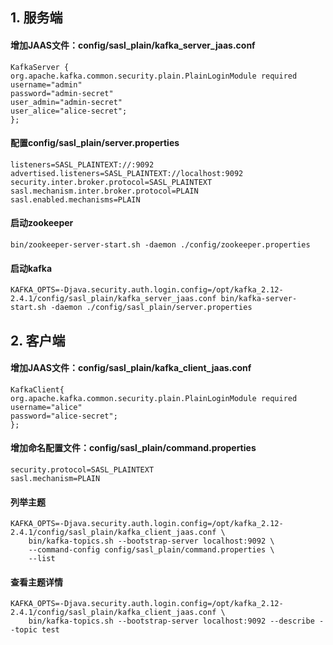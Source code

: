 ## 1. 服务端

#### 增加JAAS文件：config/sasl_plain/kafka_server_jaas.conf
```
KafkaServer {
org.apache.kafka.common.security.plain.PlainLoginModule required
username="admin"
password="admin-secret"
user_admin="admin-secret"
user_alice="alice-secret";
};
```

#### 配置config/sasl_plain/server.properties
```
listeners=SASL_PLAINTEXT://:9092
advertised.listeners=SASL_PLAINTEXT://localhost:9092
security.inter.broker.protocol=SASL_PLAINTEXT
sasl.mechanism.inter.broker.protocol=PLAIN
sasl.enabled.mechanisms=PLAIN
```

#### 启动zookeeper
```
bin/zookeeper-server-start.sh -daemon ./config/zookeeper.properties
```

#### 启动kafka
```
KAFKA_OPTS=-Djava.security.auth.login.config=/opt/kafka_2.12-2.4.1/config/sasl_plain/kafka_server_jaas.conf bin/kafka-server-start.sh -daemon ./config/sasl_plain/server.properties
```

## 2. 客户端

#### 增加JAAS文件：config/sasl_plain/kafka_client_jaas.conf
```
KafkaClient{
org.apache.kafka.common.security.plain.PlainLoginModule required
username="alice"
password="alice-secret";
};
```

#### 增加命名配置文件：config/sasl_plain/command.properties
```
security.protocol=SASL_PLAINTEXT
sasl.mechanism=PLAIN
```

#### 列举主题
```
KAFKA_OPTS=-Djava.security.auth.login.config=/opt/kafka_2.12-2.4.1/config/sasl_plain/kafka_client_jaas.conf \
    bin/kafka-topics.sh --bootstrap-server localhost:9092 \
    --command-config config/sasl_plain/command.properties \
    --list
```

#### 查看主题详情
```
KAFKA_OPTS=-Djava.security.auth.login.config=/opt/kafka_2.12-2.4.1/config/sasl_plain/kafka_client_jaas.conf \
    bin/kafka-topics.sh --bootstrap-server localhost:9092 --describe --topic test
```
